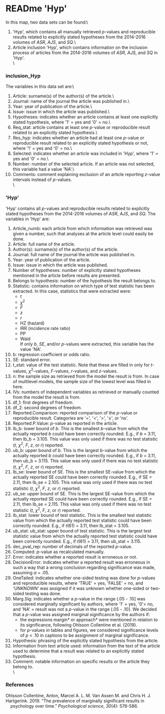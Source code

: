 # READme 'Hyp'

In this map, two data sets can be found:\   
1. 'Hyp', which contains all manually retrieved *p*-values and reproducible results related to explicitly stated hypotheses from the 2014-2016 volumes of *ASR*, *AJS*, and *SQ*.\
2. Article inclusion 'Hyp', which contains information on the inclusion process of articles from the 2014-2016 volumes of *ASR*, *AJS*, and *SQ* in 'Hyp'.
\
\

### inclusion_Hyp
The variables in this data set are:\
1. Article: surname(s) of the author(s) of the article.\
2. Journal: name of the journal the article was published in.\
3. Year: year of publication of the article.\
4. Issue: issue in which the article was published.\
5. Hypotheses: indicates whether an article contains at least one explicitly stated hypothesis, where '1' = yes and '0' = no.\
6. Req_stat: article contains at least one *p*-value or reproducible result related to an explicitly stated hypothesis.\
7. Res_hyp: indicates whether an article had at least one *p*-value or reproducible result related to an explicitly stated hypothesis or not, where '1' = yes and '0' = no.\
8. Selected: indicates whether an article was included in 'Hyp', where '1' = yes and '0' = no.\
9. Number: number of the selected article. If an article was not selected, this variable had a value 'NA'.\
10. Comments: comment explaining exclusion of an article reporting *z*-value intervals instead of *p*-values.
\
\

### 'Hyp'
'Hyp' contains all *p*-values and reproducible results related to explicitly stated hypotheses from the 2014-2016 volumes of *ASR*, *AJS*, and *SQ*. The variables in 'Hyp' are:

1. Article_numb: each article from which information was retrieved was given a number, such that analyses at the article level could easily be done.
2. Article: full name of the article.
3. Author(s): surname(s) of the author(s) of the article.
4. Journal: full name of the journal the article was published in.
5. Year: year of publication of the article.
6. Issue: issue in which the article was published.
7. Number of hypotheses: number of explicitly stated hypotheses mentioned in the article before results are presented.
8. Belongs to hypothesis: number of the hypothesis the result belongs to.
9. Statistic: contains information on which type of test statistic has been extracted. In this case, statistics that were extracted were:
    - *t*
    - *χ*<sup>2</sup>
    - *F*
    - *z*
    - *r*
    - HZ (hazard)
    - IRR (incidence rate ratio)
    - PP
    - Wald\
If only *b*, *SE*, and/or *p*-values were extracted, this variable has the value 'NA'.
10. b: regression coefficient or odds ratio.
11. SE: standard error.
12. t_stat: value of the test statistic. Note that these are filled in only for *t*-values, *χ*<sup>2</sup>-values, *F*-values, *r*-values, and *z*-values.
13. n: the sample size as retrieved from the model the result is from. In case of multilevel models, the sample size of the lowest level was filled in here.
14. IVs: numbers of independent variables as retrieved or manually counted from the model the result is from.
15. df_1: first degrees of freedom.
16. df_2: second degrees of freedom.
17. Reported.Comparison: reported comparison of the *p*-value or reproducible result. Categories are '=', '<', '>', '&GreaterEqual;', or 'ns'. 
18. Reported.P.Value: *p*-value as reported in the article.
19. lb_b: lower bound of *b*. This is the smallest *b*-value from which the actually reported *b* could have been correctly rounded. E.g., if *b* = 3.11, then lb_b = 3.105. This value was only used if there was no test statistic (*t*, *χ*<sup>2</sup>, *F*, *z*, or *r*) reported.
20. ub_b: upper bound of *b*. This is the largest *b*-value from which the actually reported *b* could have been correctly rounded. E.g., if *b* = 3.11, then ub_b = 3.115. This value was only used if there was no test statistic (*t*, *χ*<sup>2</sup>, *F*, *z*, or *r*) reported.
21. lb_se: lower bound of SE. This is the smallest SE-value from which the actually reported SE could have been correctly rounded. E.g., if SE = 2.11, then lb_se = 2.105. This value was only used if there was no test statistic (*t*, *χ*<sup>2</sup>, *F*, *z*, or *r*) reported.
22. ub_se: upper bound of SE. This is the largest SE-value from which the actually reported SE could have been correctly rounded. E.g., if SE = 2.11, then lb_se = 2.115. This value was only used if there was no test statistic (*t*, *χ*<sup>2</sup>, *F*, *z*, or *r*) reported.
23. lb_stat: lower bound of test statistic. This is the smallest test statistic value from which the actually reported test statistic could have been correctly rounded. E.g., if *t*(61) = 3.11, then lb_stat = 3.105.
24. ub_stat: ub_stat: upper bound of test statistic. This is the largest test statistic value from which the actually reported test statistic could have been correctly rounded. E.g., if *t*(61) = 3.11, then ub_stat = 3.115.
25. dec_pval_rep: number of decimals of the reported *p*-value.
26. Computed: *p*-value as recalculated manually.
27. Error: indicates whether a reported result is erroneous or not.
28. DecisionError: indicates whether a reported result was erroneous in such a way that a wrong conclusion regarding significance was made, assuming *α* = .05.
29. OneTailed: indicates whether one-sided testing was done for *p*-values and reproducible results, where 'TRUE' = yes, 'FALSE' = no, and 'UNKNOWN' was assigned if it was unknown whether one-sided or two-sided testing was done.
30. Marg.Sig: indicates whether a *p*-value in the range (.05 - .10] was considered marginally significant by authors, where '1' = yes, '0'= no, and 'NA' = result was not a *p*-value in the range (.05 - .10]. We decided that a *p*-value was assigned marginal significance by the authors if:
    - the expressions margin* or approach* were mentioned in relation to its significance, following Ohlsson Collentine et al. (2019).
    - for *p*-values in tables and figures, we considered significance levels of *p* < .10 in captions to be assignment of marginal significance. 
31. Hypothesis: phrasing of the explicitly stated hypothesis from the article.
32. Information from text article used: information from the text of the article used to determine that a result was related to an explicitly stated hypothesis.
33. Comment: notable information on specific results or the article they belong to.
\
\

### References  
Ohlsson Collentine, Anton, Marcel A. L. M. Van Assen M. and Chris H. J. Hartgerink. 2019. “The prevalence of marginally significant results in
&nbsp;&nbsp;&nbsp;&nbsp;psychology over time.” *Psychological science*, *30*(4): 576-586.
